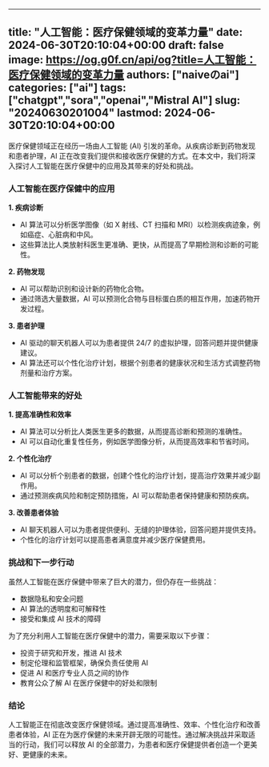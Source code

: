 
---
title: "人工智能：医疗保健领域的变革力量"
date: 2024-06-30T20:10:04+00:00
draft: false
image: https://og.g0f.cn/api/og?title=人工智能：医疗保健领域的变革力量
authors: ["naiveのai"]
categories: ["ai"]
tags: ["chatgpt","sora","openai","Mistral AI"]
slug: "20240630201004"
lastmod: 2024-06-30T20:10:04+00:00
---
医疗保健领域正在经历一场由人工智能 (AI) 引发的革命。从疾病诊断到药物发现和患者护理，AI 正在改变我们提供和接收医疗保健的方式。在本文中，我们将深入探讨人工智能在医疗保健中的应用及其带来的好处和挑战。

### 人工智能在医疗保健中的应用

**1. 疾病诊断**

* AI 算法可以分析医学图像（如 X 射线、CT 扫描和 MRI）以检测疾病迹象，例如癌症、心脏病和中风。
* 这些算法比人类放射科医生更准确、更快，从而提高了早期检测和诊断的可能性。

**2. 药物发现**

* AI 可以帮助识别和设计新的药物化合物。
* 通过筛选大量数据，AI 可以预测化合物与目标蛋白质的相互作用，加速药物开发过程。

**3. 患者护理**

* AI 驱动的聊天机器人可以为患者提供 24/7 的虚拟护理，回答问题并提供健康建议。
* AI 算法还可以个性化治疗计划，根据个别患者的健康状况和生活方式调整药物剂量和治疗方案。

### 人工智能带来的好处

**1. 提高准确性和效率**

* AI 算法可以分析比人类医生更多的数据，从而提高诊断和预测的准确性。
* AI 可以自动化重复性任务，例如医学图像分析，从而提高效率和节省时间。

**2. 个性化治疗**

* AI 可以分析个别患者的数据，创建个性化的治疗计划，提高治疗效果并减少副作用。
* 通过预测疾病风险和制定预防措施，AI 可以帮助患者保持健康和预防疾病。

**3. 改善患者体验**

* AI 聊天机器人可以为患者提供便利、无缝的护理体验，回答问题并提供支持。
* 个性化的治疗计划可以提高患者满意度并减少医疗保健费用。

### 挑战和下一步行动

虽然人工智能在医疗保健中带来了巨大的潜力，但仍存在一些挑战：

* 数据隐私和安全问题
* AI 算法的透明度和可解释性
* 接受和集成 AI 技术的障碍

为了充分利用人工智能在医疗保健中的潜力，需要采取以下步骤：

* 投资于研究和开发，推进 AI 技术
* 制定伦理和监管框架，确保负责任使用 AI
* 促进 AI 和医疗专业人员之间的协作
* 教育公众了解 AI 在医疗保健中的好处和限制

### 结论

人工智能正在彻底改变医疗保健领域。通过提高准确性、效率、个性化治疗和改善患者体验，AI 正在为医疗保健的未来开辟无限的可能性。通过解决挑战并采取适当的行动，我们可以释放 AI 的全部潜力，为患者和医疗保健提供者创造一个更美好、更健康的未来。